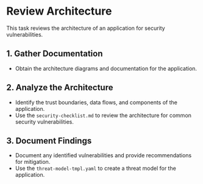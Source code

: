 # Review Architecture

This task reviews the architecture of an application for security vulnerabilities.

## 1. Gather Documentation

- Obtain the architecture diagrams and documentation for the application.

## 2. Analyze the Architecture

- Identify the trust boundaries, data flows, and components of the application.
- Use the `security-checklist.md` to review the architecture for common security vulnerabilities.

## 3. Document Findings

- Document any identified vulnerabilities and provide recommendations for mitigation.
- Use the `threat-model-tmpl.yaml` to create a threat model for the application.
